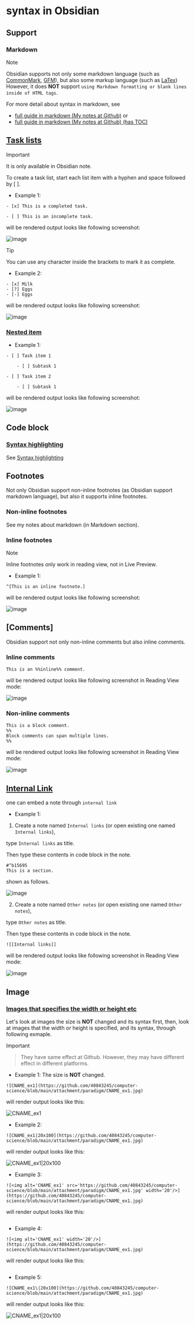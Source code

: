 # syntax in Obsidian 
## Support
### Markdown 
> [!NOTE]
> Obsidian supports not only some markdown language (such as [CommonMark](https://commonmark.org/), [GFM](https://github.github.com/gfm/)), but also some markup language (such as [LaTex](https://www.latex-project.org/)) However, it does **NOT** support `using Markdown formatting or blank lines inside of HTML tags`.
>
> For more detail about syntax in markdown, see
> + [full guide in markdown (My notes at Github)](https://github.com/40843245/markdown-tutorial/blob/main/full%20guide.md) or
> + [full guide in markdown (My notes at Github) (has TOC)](https://github.com/40843245/markdown-tutorial/blob/main/full%20guide-toc.md)



## [Task lists](https://help.obsidian.md/Editing+and+formatting/Basic+formatting+syntax#Task+lists)

> [!IMPORTANT]
> It is only available in Obsidian note.

To create a task list, start each list item with a hyphen and space followed by [ ].

+ Example 1:
  
```
- [x] This is a completed task.

- [ ] This is an incomplete task.
```

will be rendered output looks like following screenshot:

![image](https://github.com/user-attachments/assets/0b7f2d2e-89e8-453d-8772-f325c7d4ec5d)

> [!TIP]
> You can use any character inside the brackets to mark it as complete.

+ Example 2:

```
- [x] Milk
- [?] Eggs
- [-] Eggs
```

will be rendered output looks like following screenshot:

![image](https://github.com/user-attachments/assets/4e564e52-f3ef-4634-9493-c0a7c907e4d1)

### [Nested item](https://help.obsidian.md/Editing+and+formatting/Basic+formatting+syntax#Nesting+lists)

+ Example 1:
  
```
- [ ] Task item 1

	- [ ] Subtask 1

- [ ] Task item 2

	- [ ] Subtask 1
```

will be rendered output looks like following screenshot:

![image](https://github.com/user-attachments/assets/d7b1f8be-c997-431f-9714-ae9a997af2b7)

## Code block
### [Syntax highlighting](https://help.obsidian.md/Editing+and+formatting/Basic+formatting+syntax#Code+blocks)

See [Syntax highlighting](https://help.obsidian.md/Editing+and+formatting/Basic+formatting+syntax#Code+blocks)

## Footnotes

Not only Obsidian support non-inline footnotes (as Obsidian support markdown language), but also it supports inline footnotes.

### Non-inline footnotes

See my notes about markdown (in Markdown section).

### Inline footnotes

> [!NOTE]
> Inline footnotes only work in reading view, not in Live Preview.

+ Example 1:
  
```
^[This is an inline footnote.]
```

will be rendered output looks like following screenshot:
	
![image](https://github.com/user-attachments/assets/4c7c304e-42a9-46d4-9ef0-aee0286ea577)

## [Comments]

Obsidian support not only non-inline comments but also inline comments.

### Inline comments

```
This is an %%inline%% comment.
```

will be rendered output looks like following screenshot in Reading View mode: 

![image](https://github.com/user-attachments/assets/4fbeb9f5-f2c6-4055-b57f-3e8f436dab82)

### Non-inline comments

```
This is a block comment.
%%
Block comments can span multiple lines.
%%
```

will be rendered output looks like following screenshot in Reading View mode: 

![image](https://github.com/user-attachments/assets/42d28416-1393-4f7a-90b0-125ae23c5b2e)

## [Internal Link](https://help.obsidian.md/Linking+notes+and+files/Embed+files#Embed+a+note+in+another+note)

one can embed a note through `internal link`

+ Example 1:

1. Create a note named `Internal links` (or open existing one named `Internal links`), 

type `Internal links` as title.

Then type these contents in code block in the note.

```
#^b15695
This is a section.
```

shown as follows.

![image](https://github.com/user-attachments/assets/a7919353-7b7b-464e-83d4-48aecbda55f5)

2. Create a note named `Other notes` (or open existing one named `Other notes`),

type `Other notes` as title.   

Then type these contents in code block in the note.

```
![[Internal links]]
```

will be rendered output looks like following screenshot in Reading View mode: 

![image](https://github.com/user-attachments/assets/ce022407-8175-48fc-b203-e61557c30a49)

## Image
### [Images that specifies the width or height etc](https://stackoverflow.com/questions/14675913/changing-image-size-in-markdown)

Let's look at images the size is **NOT** changed and its syntax first, then, look at images that the width or height is specified, and its syntax, through following exmaple.

> [!IMPORTANT]
> > They have same effect at Github. However, they may have different effect in different platforms.


+ Example 1: The size is **NOT** changed.

```
![CNAME_ex1](https://github.com/40843245/computer-science/blob/main/attachment/paradigm/CNAME_ex1.jpg)
```

will render output looks like this:

![CNAME_ex1](https://github.com/40843245/computer-science/blob/main/attachment/paradigm/CNAME_ex1.jpg)

+ Example 2:

```
![CNAME_ex1|20x100](https://github.com/40843245/computer-science/blob/main/attachment/paradigm/CNAME_ex1.jpg)
```

will render output looks like this:

![CNAME_ex1|20x100](https://github.com/40843245/computer-science/blob/main/attachment/paradigm/CNAME_ex1.jpg)

+ Example 3: 

```
![<img alt='CNAME_ex1' src='https://github.com/40843245/computer-science/blob/main/attachment/paradigm/CNAME_ex1.jpg' width='20'/>](https://github.com/40843245/computer-science/blob/main/attachment/paradigm/CNAME_ex1.jpg)
```

will render output looks like this:

![<img alt='CNAME_ex1' src='https://github.com/40843245/computer-science/blob/main/attachment/paradigm/CNAME_ex1.jpg' width='20'/>](https://github.com/40843245/computer-science/blob/main/attachment/paradigm/CNAME_ex1.jpg)

+ Example 4: 

```
![<img alt='CNAME_ex1' width='20'/>](https://github.com/40843245/computer-science/blob/main/attachment/paradigm/CNAME_ex1.jpg)
```

will render output looks like this:

![<img alt='CNAME_ex1' width='20'/>](https://github.com/40843245/computer-science/blob/main/attachment/paradigm/CNAME_ex1.jpg)

+ Example 5:

```
![CNAME_ex1\|20x100](https://github.com/40843245/computer-science/blob/main/attachment/paradigm/CNAME_ex1.jpg)
```

will render output looks like this:

![CNAME_ex1\|20x100](https://github.com/40843245/computer-science/blob/main/attachment/paradigm/CNAME_ex1.jpg)
